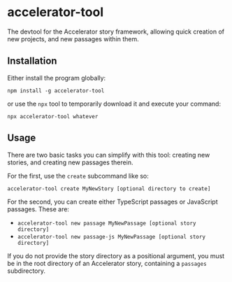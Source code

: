 # accelerator-tool

The devtool for the Accelerator story framework, allowing quick creation of new projects, and new passages within them.

## Installation

Either install the program globally:

`npm install -g accelerator-tool`

or use the `npx` tool to temporarily download it and execute your command:

`npx accelerator-tool whatever`

## Usage

There are two basic tasks you can simplify with this tool: creating new stories, and creating new passages therein.

For the first, use the `create` subcommand like so:

`accelerator-tool create MyNewStory [optional directory to create]`

For the second, you can create either TypeScript passages or JavaScript passages. These are:

* `accelerator-tool new passage MyNewPassage [optional story directory]`
* `accelerator-tool new passage-js MyNewPassage [optional story directory]`

If you do not provide the story directory as a positional argument, you must be in the root directory of an Accelerator story, containing a `passages` subdirectory.
